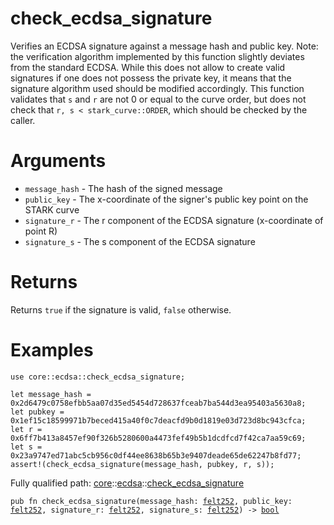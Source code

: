 # check_ecdsa_signature

Verifies an ECDSA signature against a message hash and public key.
Note: the verification algorithm implemented by this function slightly deviates from the
standard ECDSA.
While this does not allow to create valid signatures if one does not possess the private key,
it means that the signature algorithm used should be modified accordingly.
This function validates that `s` and `r` are not 0 or equal to the curve order,
but does not check that `r, s < stark_curve::ORDER`, which should be checked by the caller.
# Arguments

- `message_hash` - The hash of the signed message
- `public_key` - The x-coordinate of the signer's public key point on the STARK curve
- `signature_r` - The r component of the ECDSA signature (x-coordinate of point R)
- `signature_s` - The s component of the ECDSA signature
# Returns

Returns `true` if the signature is valid, `false` otherwise.
# Examples

```cairo
use core::ecdsa::check_ecdsa_signature;

let message_hash = 0x2d6479c0758efbb5aa07d35ed5454d728637fceab7ba544d3ea95403a5630a8;
let pubkey = 0x1ef15c18599971b7beced415a40f0c7deacfd9b0d1819e03d723d8bc943cfca;
let r = 0x6ff7b413a8457ef90f326b5280600a4473fef49b5b1dcdfcd7f42ca7aa59c69;
let s = 0x23a9747ed71abc5cb956c0df44ee8638b65b3e9407deade65de62247b8fd77;
assert!(check_ecdsa_signature(message_hash, pubkey, r, s));
```

Fully qualified path: [core](./core.md)::[ecdsa](./core-ecdsa.md)::[check_ecdsa_signature](./core-ecdsa-check_ecdsa_signature.md)

<pre><code class="language-cairo">pub fn check_ecdsa_signature(message_hash: <a href="core-felt252.html">felt252</a>, public_key: <a href="core-felt252.html">felt252</a>, signature_r: <a href="core-felt252.html">felt252</a>, signature_s: <a href="core-felt252.html">felt252</a>) -&gt; <a href="core-bool.html">bool</a></code></pre>

